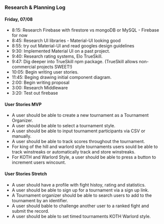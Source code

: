 ### Research & Planning Log
#### Friday, 07/08
* 8:15: Research Firebase with firestore vs mongoDB or MySQL - Firebase for now
* 8:45: Research UI libraries - Material-UI looking good
* 8:55: try out Material-UI and read googles design guidelines
* 9:30: Implemented Material UI on a past project.
* 9:40: Research rating systems, Elo TrueSkill.
* 9:47: Dig deeper into TrueSkill npm package. (TrueSkill allows non-commercial projects SWEET!)
* 10:05: Begin writing user stories.
* 11:45: Beging drawing initial component diagram.
* 2:00: Begin writing proposal
* 3:00: Research Middleware
* 3:20: Test out firebase

#### User Stories MVP
* A user should be able to create a new tournament as a Tournament Organizer.
* A user should be able to select a tournament style.
* A user should be able to input tournament participants via CSV or manually.
* A user should be able to track scores throughout the tournament.
* For king of the hill and warlord style tournaments users sould be able to track winstreaks or automatically track and store winstreaks.
* For KOTH and Warlord Style, a user should be able to press a button to increment users wincount.

#### User Stories Stretch
* A user should have a profile with fight histoy, rating and statistics.
* A user should be able to sign up for a tournament via a sign up link.
* A Tournament organizer should be able to search users to add to the tournament by an identifier.
* A user should bable to challenge another user to a ranked fight and submit the record.
* A user should be able to set timed tournaments KOTH Warlord style.